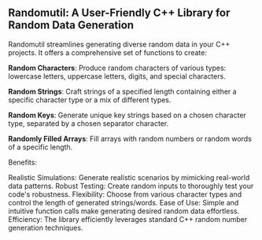 ## Randomutil: A User-Friendly C++ Library for Random Data Generation

Randomutil streamlines generating diverse random data in your C++ projects. It offers a comprehensive set of functions to create:

<strong>Random Characters</strong>: Produce random characters of various types: lowercase letters, uppercase letters, digits, and special characters.

<strong>Random Strings</strong>: Craft strings of a specified length containing either a specific character type or a mix of different types.

<strong>Random Keys</strong>: Generate unique key strings based on a chosen character type, separated by a chosen separator character.

<strong>Randomly Filled Arrays</strong>: Fill arrays with random numbers or random words of a specific length.

Benefits:

Realistic Simulations: Generate realistic scenarios by mimicking real-world data patterns.
Robust Testing: Create random inputs to thoroughly test your code's robustness.
Flexibility: Choose from various character types and control the length of generated strings/words.
Ease of Use: Simple and intuitive function calls make generating desired random data effortless.
Efficiency: The library efficiently leverages standard C++ random number generation techniques.
